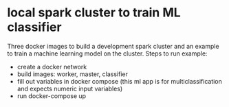 # local spark cluster to train ML classifier
Three docker images to build a development spark cluster and an example to train a machine learning model on the cluster.
Steps to run example:
- create a docker network
- build images: worker, master, classifier
- fill out variables in docker compose (this ml app is for multiclassification and expects numeric input variables)
- run docker-compose up
